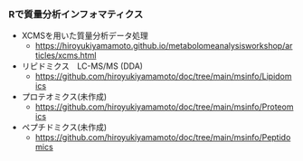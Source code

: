 ### Rで質量分析インフォマティクス

- XCMSを用いた質量分析データ処理
  - https://hiroyukiyamamoto.github.io/metabolomeanalysisworkshop/articles/xcms.html
- リピドミクス　LC-MS/MS (DDA)
  - https://github.com/hiroyukiyamamoto/doc/tree/main/msinfo/Lipidomics
- プロテオミクス(未作成)
  - https://github.com/hiroyukiyamamoto/doc/tree/main/msinfo/Proteomics
- ペプチドミクス(未作成)
  - https://github.com/hiroyukiyamamoto/doc/tree/main/msinfo/Peptidomics
